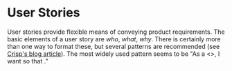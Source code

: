 # User Stories

User stories provide flexible means of conveying product requirements.  The basic elements of a user story are 
*who*, *what*, *why*. There is certainly more than one way to format these, but several patterns are recommended 
(see [Crisp's blog article](https://blog.crisp.se/2014/09/25/david-evans/as-a-i-want-so-that-considered-harmful)). 
The most widely used pattern seems to be "As a <<role>>, I want <capability> so that <why>."
  
<!---
Publish: yes
Categories: development, planning
Topics: refactoring, design
Tags: book
Level: 2
Prerequisites: defaults
Aggregate: none
--->
